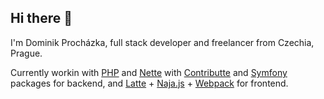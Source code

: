 ## Hi there 👋

I'm Dominik Procházka, full stack developer and freelancer from Czechia, Prague.

Currently workin with [PHP](https://www.php.net/) and [Nette](https://nette.org/) with [Contributte](https://contributte.org/) and [Symfony](https://symfony.com/) packages for backend, and [Latte](https://latte.nette.org/) + [Naja.js](https://naja.js.org/) + [Webpack](https://webpack.js.org/) for frontend.
